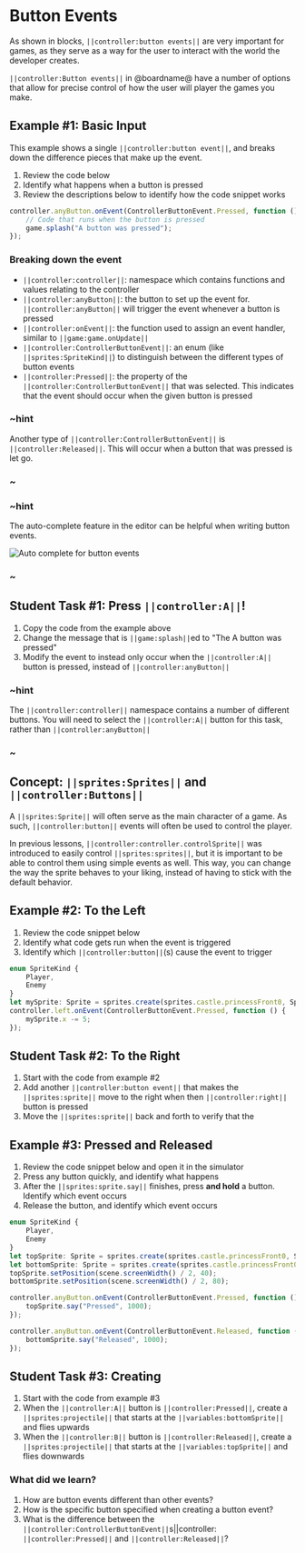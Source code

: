 # Button Events

As shown in blocks, ``||controller:button events||`` are very important for games, as they serve as a way for the user to interact with the world the developer creates.

``||controller:Button events||`` in @boardname@ have a number of options that allow for precise control of how the user will player the games you make.

## Example #1: Basic Input

This example shows a single ``||controller:button event||``, and breaks down the difference pieces that make up the event.

1. Review the code below
2. Identify what happens when a button is pressed
3. Review the descriptions below to identify how the code snippet works

```typescript
controller.anyButton.onEvent(ControllerButtonEvent.Pressed, function () {
    // Code that runs when the button is pressed
    game.splash("A button was pressed");
});
```

### Breaking down the event

* ``||controller:controller||``: namespace which contains functions and values relating to the controller
* ``||controller:anyButton||``: the button to set up the event for. ``||controller:anyButton||`` will trigger the event whenever a button is pressed
* ``||controller:onEvent||``: the function used to assign an event handler, similar to ``||game:game.onUpdate||``
* ``||controller:ControllerButtonEvent||``: an enum (like ``||sprites:SpriteKind||``) to distinguish between the different types of button events
* ``||controller:Pressed||``: the property of the ``||controller:ControllerButtonEvent||`` that was selected. This indicates that the event should occur when the given button is pressed

### ~hint

Another type of ``||controller:ControllerButtonEvent||`` is ``||controller:Released||``. This will occur when a button that was pressed is let go.

### ~

### ~hint

The auto-complete feature in the editor can be helpful when writing button events.

![Auto complete for button events](/static/courses/csintro3/events/controller-auto-complete.gif)

### ~

## Student Task #1: Press ``||controller:A||``!

1. Copy the code from the example above
2. Change the message that is ``||game:splash||``ed to "The A button was pressed"
3. Modify the event to instead only occur when the ``||controller:A||`` button is pressed, instead of ``||controller:anyButton||``

### ~hint

The ``||controller:controller||`` namespace contains a number of different buttons. You will need to select the ``||controller:A||`` button for this task, rather than ``||controller:anyButton||``

### ~

## Concept: ``||sprites:Sprites||`` and ``||controller:Buttons||``

A ``||sprites:Sprite||`` will often serve as the main character of a game. As such, ``||controller:button||`` events will often be used to control the player.

In previous lessons, ``||controller:controller.controlSprite||`` was introduced to easily control ``||sprites:sprites||``, but it is important to be able to control them using simple events as well. This way, you can change the way the sprite behaves to your liking, instead of having to stick with the default behavior.

## Example #2: To the Left

1. Review the code snippet below
2. Identify what code gets run when the event is triggered
3. Identify which ``||controller:button||``(s) cause the event to trigger

```typescript
enum SpriteKind {
    Player,
    Enemy
}
let mySprite: Sprite = sprites.create(sprites.castle.princessFront0, SpriteKind.Player);
controller.left.onEvent(ControllerButtonEvent.Pressed, function () {
    mySprite.x -= 5;
});
```

## Student Task #2: To the Right

1. Start with the code from example #2
2. Add another ``||controller:button event||`` that makes the ``||sprites:sprite||`` move to the right when then ``||controller:right||`` button is pressed
3. Move the ``||sprites:sprite||`` back and forth to verify that the 

## Example #3: Pressed and Released

1. Review the code snippet below and open it in the simulator
2. Press any button quickly, and identify what happens
3. After the ``||sprites:sprite.say||`` finishes, press **and hold** a button. Identify which event occurs
4. Release the button, and identify which event occurs

```typescript
enum SpriteKind {
    Player,
    Enemy
}
let topSprite: Sprite = sprites.create(sprites.castle.princessFront0, SpriteKind.Player);
let bottomSprite: Sprite = sprites.create(sprites.castle.princessFront0, SpriteKind.Player);
topSprite.setPosition(scene.screenWidth() / 2, 40);
bottomSprite.setPosition(scene.screenWidth() / 2, 80);

controller.anyButton.onEvent(ControllerButtonEvent.Pressed, function () {
    topSprite.say("Pressed", 1000);
});

controller.anyButton.onEvent(ControllerButtonEvent.Released, function () {
    bottomSprite.say("Released", 1000);
});
```

## Student Task #3: Creating 

1. Start with the code from example #3
2. When the ``||controller:A||`` button is ``||controller:Pressed||``, create a ``||sprites:projectile||`` that starts at the ``||variables:bottomSprite||`` and flies upwards
3. When the ``||controller:B||`` button is ``||controller:Released||``, create a ``||sprites:projectile||`` that starts at the ``||variables:topSprite||`` and flies downwards

### What did we learn?

1. How are button events different than other events?
2. How is the specific button specified when creating a button event?
3. What is the difference between the ``||controller:ControllerButtonEvent||``s||controller: ``||controller:Pressed||`` and ``||controller:Released||``?
